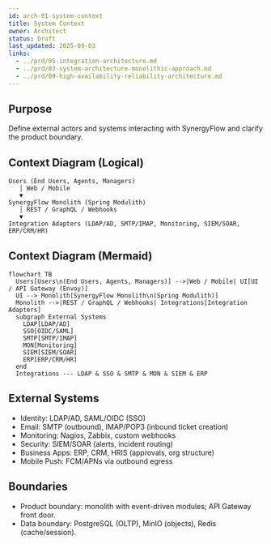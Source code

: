 ```yaml
---
id: arch-01-system-context
title: System Context
owner: Architect
status: Draft
last_updated: 2025-09-03
links:
  - ../prd/05-integration-architecture.md
  - ../prd/03-system-architecture-monolithic-approach.md
  - ../prd/09-high-availability-reliability-architecture.md
---
```


## Purpose

Define external actors and systems interacting with SynergyFlow and clarify the product boundary.

## Context Diagram (Logical)

```text
Users (End Users, Agents, Managers)
   │ Web / Mobile
   ▼
SynergyFlow Monolith (Spring Modulith)
   │ REST / GraphQL / Webhooks
   ▼
Integration Adapters (LDAP/AD, SMTP/IMAP, Monitoring, SIEM/SOAR, ERP/CRM/HR)
```

## Context Diagram (Mermaid)

```mermaid
flowchart TB
  Users[Users\n(End Users, Agents, Managers)] -->|Web / Mobile| UI[UI / API Gateway (Envoy)]
  UI --> Monolith[SynergyFlow Monolith\n(Spring Modulith)]
  Monolith -->|REST / GraphQL / Webhooks| Integrations[Integration Adapters]
  subgraph External Systems
    LDAP[LDAP/AD]
    SSO[OIDC/SAML]
    SMTP[SMTP/IMAP]
    MON[Monitoring]
    SIEM[SIEM/SOAR]
    ERP[ERP/CRM/HR]
  end
  Integrations --- LDAP & SSO & SMTP & MON & SIEM & ERP
```

## External Systems

- Identity: LDAP/AD, SAML/OIDC (SSO)
- Email: SMTP (outbound), IMAP/POP3 (inbound ticket creation)
- Monitoring: Nagios, Zabbix, custom webhooks
- Security: SIEM/SOAR (alerts, incident routing)
- Business Apps: ERP, CRM, HRIS (approvals, org structure)
- Mobile Push: FCM/APNs via outbound egress

## Boundaries

- Product boundary: monolith with event-driven modules; API Gateway front door.
- Data boundary: PostgreSQL (OLTP), MinIO (objects), Redis (cache/session).
